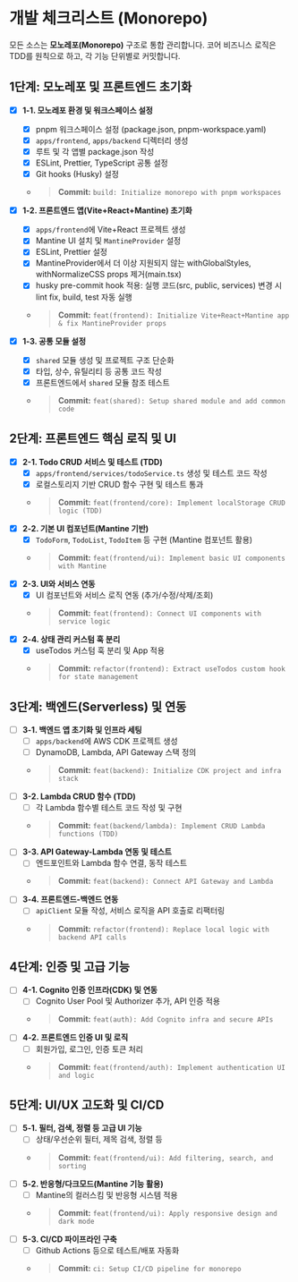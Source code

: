 # 개발 체크리스트 (Monorepo)

모든 소스는 **모노레포(Monorepo)** 구조로 통합 관리합니다. 코어 비즈니스 로직은 TDD를 원칙으로 하고, 각 기능 단위별로 커밋합니다.

## 1단계: 모노레포 및 프론트엔드 초기화
- [x] **1-1. 모노레포 환경 및 워크스페이스 설정**
  - [x] pnpm 워크스페이스 설정 (package.json, pnpm-workspace.yaml)
  - [x] `apps/frontend`, `apps/backend` 디렉터리 생성
  - [x] 루트 및 각 앱별 package.json 작성
  - [x] ESLint, Prettier, TypeScript 공통 설정
  - [x] Git hooks (Husky) 설정
  - > **Commit:** `build: Initialize monorepo with pnpm workspaces`

- [x] **1-2. 프론트엔드 앱(Vite+React+Mantine) 초기화**
  - [x] `apps/frontend`에 Vite+React 프로젝트 생성
  - [x] Mantine UI 설치 및 `MantineProvider` 설정
  - [x] ESLint, Prettier 설정
  - [x] MantineProvider에서 더 이상 지원되지 않는 withGlobalStyles, withNormalizeCSS props 제거(main.tsx)
  - [x] husky pre-commit hook 적용: 실행 코드(src, public, services) 변경 시 lint fix, build, test 자동 실행
  - > **Commit:** `feat(frontend): Initialize Vite+React+Mantine app & fix MantineProvider props`

- [x] **1-3. 공통 모듈 설정**
  - [x] `shared` 모듈 생성 및 프로젝트 구조 단순화
  - [x] 타입, 상수, 유틸리티 등 공통 코드 작성
  - [x] 프론트엔드에서 `shared` 모듈 참조 테스트
  - > **Commit:** `feat(shared): Setup shared module and add common code`

## 2단계: 프론트엔드 핵심 로직 및 UI
- [x] **2-1. Todo CRUD 서비스 및 테스트 (TDD)**
  - [x] `apps/frontend/services/todoService.ts` 생성 및 테스트 코드 작성
  - [x] 로컬스토리지 기반 CRUD 함수 구현 및 테스트 통과
  - > **Commit:** `feat(frontend/core): Implement localStorage CRUD logic (TDD)`
- [x] **2-2. 기본 UI 컴포넌트(Mantine 기반)**
  - [x] `TodoForm`, `TodoList`, `TodoItem` 등 구현 (Mantine 컴포넌트 활용)
  - > **Commit:** `feat(frontend/ui): Implement basic UI components with Mantine`
- [x] **2-3. UI와 서비스 연동**
  - [x] UI 컴포넌트와 서비스 로직 연동 (추가/수정/삭제/조회)
  - > **Commit:** `feat(frontend): Connect UI components with service logic`
- [x] **2-4. 상태 관리 커스텀 훅 분리**
  - [x] useTodos 커스텀 훅 분리 및 App 적용
  - > **Commit:** `refactor(frontend): Extract useTodos custom hook for state management`

## 3단계: 백엔드(Serverless) 및 연동
- [ ] **3-1. 백엔드 앱 초기화 및 인프라 세팅**
  - [ ] `apps/backend`에 AWS CDK 프로젝트 생성
  - [ ] DynamoDB, Lambda, API Gateway 스택 정의
  - > **Commit:** `feat(backend): Initialize CDK project and infra stack`
- [ ] **3-2. Lambda CRUD 함수 (TDD)**
  - [ ] 각 Lambda 함수별 테스트 코드 작성 및 구현
  - > **Commit:** `feat(backend/lambda): Implement CRUD Lambda functions (TDD)`
- [ ] **3-3. API Gateway-Lambda 연동 및 테스트**
  - [ ] 엔드포인트와 Lambda 함수 연결, 동작 테스트
  - > **Commit:** `feat(backend): Connect API Gateway and Lambda`
- [ ] **3-4. 프론트엔드-백엔드 연동**
  - [ ] `apiClient` 모듈 작성, 서비스 로직을 API 호출로 리팩터링
  - > **Commit:** `refactor(frontend): Replace local logic with backend API calls`

## 4단계: 인증 및 고급 기능
- [ ] **4-1. Cognito 인증 인프라(CDK) 및 연동**
  - [ ] Cognito User Pool 및 Authorizer 추가, API 인증 적용
  - > **Commit:** `feat(auth): Add Cognito infra and secure APIs`
- [ ] **4-2. 프론트엔드 인증 UI 및 로직**
  - [ ] 회원가입, 로그인, 인증 토큰 처리
  - > **Commit:** `feat(frontend/auth): Implement authentication UI and logic`

## 5단계: UI/UX 고도화 및 CI/CD
- [ ] **5-1. 필터, 검색, 정렬 등 고급 UI 기능**
  - [ ] 상태/우선순위 필터, 제목 검색, 정렬 등
  - > **Commit:** `feat(frontend/ui): Add filtering, search, and sorting`
- [ ] **5-2. 반응형/다크모드(Mantine 기능 활용)**
  - [ ] Mantine의 컬러스킴 및 반응형 시스템 적용
  - > **Commit:** `feat(frontend/ui): Apply responsive design and dark mode`
- [ ] **5-3. CI/CD 파이프라인 구축**
  - [ ] Github Actions 등으로 테스트/배포 자동화
  - > **Commit:** `ci: Setup CI/CD pipeline for monorepo`
